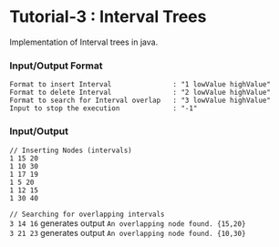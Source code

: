# Tutorial-3 : Interval Trees
Implementation of Interval trees in java.

### Input/Output Format
```
Format to insert Interval               : "1 lowValue highValue"
Format to delete Interval               : "2 lowValue highValue"
Format to search for Interval overlap   : "3 lowValue highValue"
Input to stop the execution             : "-1"
```

### Input/Output
```
// Inserting Nodes (intervals)
1 15 20
1 10 30
1 17 19
1 5 20
1 12 15
1 30 40
```

`// Searching for overlapping intervals`<br>
`3 14 16` generates output `An overlapping node found. {15,20}`<br>
`3 21 23` generates output `An overlapping node found. {10,30}`

